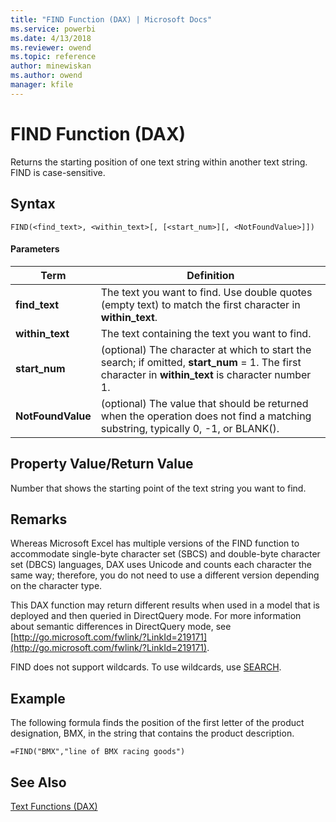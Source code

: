```yaml
---
title: "FIND Function (DAX) | Microsoft Docs"
ms.service: powerbi
ms.date: 4/13/2018
ms.reviewer: owend
ms.topic: reference
author: minewiskan
ms.author: owend
manager: kfile
---
```

# FIND Function (DAX)
Returns the starting position of one text string within another text string. FIND is case-sensitive.  
  
## Syntax  
  
```  
FIND(<find_text>, <within_text>[, [<start_num>][, <NotFoundValue>]])  
```  
  
#### Parameters  
  
|Term|Definition|  
|--------|--------------|  
|**find_text**|The text you want to find. Use double quotes (empty text) to match the first character in **within_text**. |
|**within_text**|The text containing the text you want to find.|  
|**start_num**|(optional) The character at which to start the search; if omitted, **start_num** = 1. The first character in **within_text** is character number 1.|  
|**NotFoundValue**|(optional) The value that should be returned when the operation does not find a matching substring, typically 0, -1, or BLANK().|  
  
## Property Value/Return Value  
Number that shows the starting point of the text string you want to find.  
  
## Remarks  
Whereas Microsoft Excel has multiple versions of the FIND function to accommodate single-byte character set (SBCS) and double-byte character set (DBCS) languages, DAX uses Unicode and counts each character the same way; therefore, you do not need to use a different version depending on the character type.  
  
This DAX function may return different results when used in a model that is deployed and then queried in DirectQuery mode. For more information about semantic differences in DirectQuery mode, see [http://go.microsoft.com/fwlink/?LinkId=219171](http://go.microsoft.com/fwlink/?LinkId=219171).  

FIND does not support wildcards. To use wildcards, use [SEARCH](search-function-dax.md).
  
## Example  
The following formula finds the position of the first letter of the product designation, BMX, in the string that contains the product description.  
  
```  
=FIND("BMX","line of BMX racing goods")  
```  
  
## See Also  
[Text Functions &#40;DAX&#41;](text-functions-dax.md)  
  
